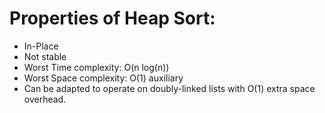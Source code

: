 # Properties of Heap Sort:
  - In-Place
  - Not stable
  - Worst Time complexity: O(n log(n))
  - Worst Space complexity: O(1) auxiliary
  - Can be adapted to operate on doubly-linked lists with O(1) extra space overhead.